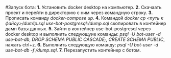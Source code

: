 #Запуск бота: 
**1.** Установить docker desktop на компьютер. 
**2.** Скачаать проект и перейти в директорию с ним через командную строку. 
**3.** Прописать команду *docker-compose up*.
**4.** Командой *docker cp <путь к файоу>/dum1p.sql use-bot-postgresql:/dump.sql* скопировать в контейнер дамп базы данных. 
**5.** Зайти в контейнер use-bot-postgresql через docker desktop и выполнить следующуие команды: *psql -U bot-user -d use-bot-db*, *DROP SCHEMA PUBLIC CASCADE;*, *CREATE SCHEMA PUBLIC*, нажать ctrl+z.
**6.** Выполнить следующую команду: *psql -U bot-user -d use-bot-db -f /dump.sql*.
**7.** Перезапустить контейнер с ботом.

